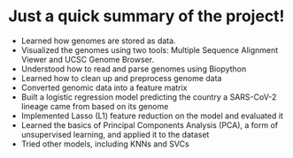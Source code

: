 # Just a quick summary of the project!
- Learned how genomes are stored as data.
- Visualized the genomes using two tools: Multiple Sequence Alignment Viewer and UCSC Genome Browser.
- Understood how to read and parse genomes using Biopython
- Learned how to clean up and preprocess genome data
- Converted genomic data into a feature matrix
- Built a logistic regression model predicting the country a SARS-CoV-2 lineage came from based on its genome
- Implemented Lasso (L1) feature reduction on the model and evaluated it
- Learned the basics of Principal Components Analysis (PCA), a form of unsupervised learning, and applied it to the dataset
- Tried other models, including KNNs and SVCs
